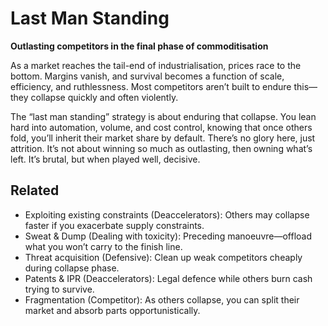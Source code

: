 # Last Man Standing

**Outlasting competitors in the final phase of commoditisation**

As a market reaches the tail-end of industrialisation, prices race to the bottom. Margins vanish, and survival becomes a function of scale, efficiency, and ruthlessness. Most competitors aren’t built to endure this—they collapse quickly and often violently.

The “last man standing” strategy is about enduring that collapse. You lean hard into automation, volume, and cost control, knowing that once others fold, you’ll inherit their market share by default. There’s no glory here, just attrition. It’s not about winning so much as outlasting, then owning what’s left. It’s brutal, but when played well, decisive.

## Related

- Exploiting existing constraints (Deaccelerators): Others may collapse faster if you exacerbate supply constraints.
- Sweat & Dump (Dealing with toxicity): Preceding manoeuvre—offload what you won’t carry to the finish line.
- Threat acquisition (Defensive): Clean up weak competitors cheaply during collapse phase.
- Patents & IPR (Deaccelerators): Legal defence while others burn cash trying to survive.
- Fragmentation (Competitor): As others collapse, you can split their market and absorb parts opportunistically.
